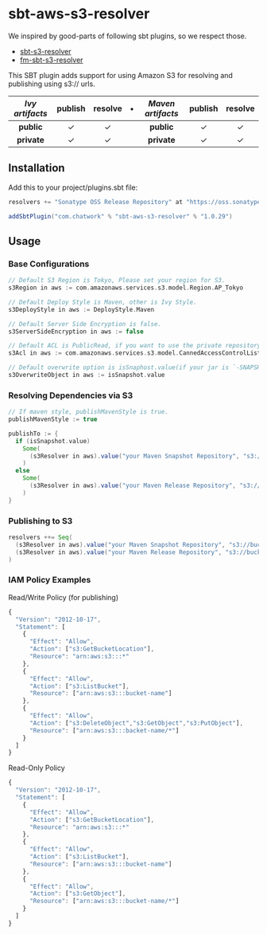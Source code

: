 # sbt-aws-s3-resolver

We inspired by good-parts of following sbt plugins, so we respect those.
- [sbt-s3-resolver](https://github.com/ohnosequences/sbt-s3-resolver)
- [fm-sbt-s3-resolver](https://github.com/frugalmechanic/fm-sbt-s3-resolver)

This SBT plugin adds support for using Amazon S3 for resolving and publishing using s3:// urls.

| _Ivy artifacts_ | publish | resolve | • | _Maven artifacts_ | publish | resolve |
|:---------------:|:-------:|:-------:|:-:|:-----------------:|:-------:|:-------:|
|   **public**    |    ✓    |    ✓    |   |    **public**     |    ✓    |    ✓    |
|   **private**   |    ✓    |    ✓    |   |    **private**    |    ✓    |    ✓    |

## Installation

Add this to your project/plugins.sbt file:

```scala
resolvers += "Sonatype OSS Release Repository" at "https://oss.sonatype.org/content/repositories/releases/"

addSbtPlugin("com.chatwork" % "sbt-aws-s3-resolver" % "1.0.29")
```

## Usage

### Base Configurations

```scala
// Default S3 Region is Tokyo, Please set your region for S3.
s3Region in aws := com.amazonaws.services.s3.model.Region.AP_Tokyo

// Default Deploy Style is Maven, other is Ivy Style.
s3DeployStyle in aws := DeployStyle.Maven

// Default Server Side Encryption is false.
s3ServerSideEncryption in aws := false

// Default ACL is PublicRead, if you want to use the private repository, please set `CannedAccessControlList.Private` to `s3Acl in aws`
s3Acl in aws := com.amazonaws.services.s3.model.CannedAccessControlList.PublicRead

// Default overwrite option is isSnaphost.value(if your jar is `-SNAPSHOT.jar`, overwrite option is true)
s3OverwriteObject in aws := isSnapshot.value
```

### Resolving Dependencies via S3

```scala
// If maven style, publishMavenStyle is true.
publishMavenStyle := true

publishTo := {
  if (isSnapshot.value)
    Some(
      (s3Resolver in aws).value("your Maven Snapshot Repository", "s3://bucket-name/snapshots")
    )
  else
    Some(
      (s3Resolver in aws).value("your Maven Release Repository", "s3://bucket-name/releases")
    )
}
```

### Publishing to S3

```scala
resolvers ++= Seq(
  (s3Resolver in aws).value("your Maven Snapshot Repository", "s3://bucket-name/snapshots"),
  (s3Resolver in aws).value("your Maven Release Repository", "s3://bucket-name/releases")
)
```

### IAM Policy Examples

Read/Write Policy (for publishing)

```javascript
{
  "Version": "2012-10-17",
  "Statement": [
    {
      "Effect": "Allow",
      "Action": ["s3:GetBucketLocation"],
      "Resource": "arn:aws:s3:::*"
    },
    {
      "Effect": "Allow",
      "Action": ["s3:ListBucket"],
      "Resource": ["arn:aws:s3:::bucket-name"]
    },
    {
      "Effect": "Allow",
      "Action": ["s3:DeleteObject","s3:GetObject","s3:PutObject"],
      "Resource": ["arn:aws:s3:::backet-name/*"]
    }
  ]
}
```

Read-Only Policy

```javascript
{
  "Version": "2012-10-17",
  "Statement": [
    {
      "Effect": "Allow",
      "Action": ["s3:GetBucketLocation"],
      "Resource": "arn:aws:s3:::*"
    },
    {
      "Effect": "Allow",
      "Action": ["s3:ListBucket"],
      "Resource": ["arn:aws:s3:::bucket-name"]
    },
    {
      "Effect": "Allow",
      "Action": ["s3:GetObject"],
      "Resource": ["arn:aws:s3:::bucket-name/*"]
    }
  ]
}
```



